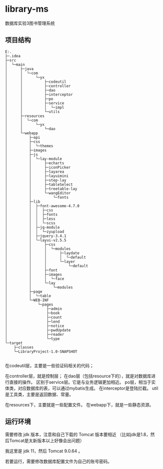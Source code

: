 # library-ms

数据库实验3图书管理系统

## 项目结构
```
E:.
├─.idea
├─src
│  └─main
│      ├─java
│      │  └─com
│      │      └─yx
│      │          ├─codeutil
│      │          ├─controller
│      │          ├─dao
│      │          ├─interceptor
│      │          ├─po
│      │          ├─service
│      │          │  └─impl
│      │          └─utils
│      ├─resources
│      │  └─com
│      │      └─yx
│      │          └─dao
│      └─webapp
│          ├─api
│          ├─css
│          │  └─themes
│          ├─images
│          ├─js
│          │  └─lay-module
│          │      ├─echarts
│          │      ├─iconPicker
│          │      ├─layarea
│          │      ├─layuimini
│          │      ├─step-lay
│          │      ├─tableSelect
│          │      ├─treetable-lay
│          │      └─wangEditor
│          │          └─fonts
│          ├─lib
│          │  ├─font-awesome-4.7.0
│          │  │  ├─css
│          │  │  ├─fonts
│          │  │  ├─less
│          │  │  └─scss
│          │  ├─jq-module
│          │  │  └─zyupload
│          │  ├─jquery-3.4.1
│          │  └─layui-v2.5.5
│          │      ├─css
│          │      │  └─modules
│          │      │      ├─laydate
│          │      │      │  └─default
│          │      │      └─layer
│          │      │          └─default
│          │      ├─font
│          │      ├─images
│          │      │  └─face
│          │      └─lay
│          │          └─modules
│          ├─page
│          │  └─table
│          └─WEB-INF
│              └─pages
│                  ├─admin
│                  ├─book
│                  ├─count
│                  ├─lend
│                  ├─notice
│                  ├─pwdUpdate
│                  ├─reader
│                  └─type
└─target
    ├─classes
    └─LibraryProject-1.0-SNAPSHOT


```

在codeutil层，主要是一些验证码相关的代码；

在controller层，就是控制层；
在dao层（包括resource下的），就是对数据库进行直接的操作。
区别于service层。它是与业务逻辑更加相近。
po层，相当于实体类，对应数据库的表，可以通过mybatis生成。
在interceptor是登陆拦截。
util是工具类，主要是返回数据、常量。

在resources下，主要就是一些配置文件。
在webapp下，就是一些静态资源。


## 运行环境

需要修改 jdk 版本，注意和自己下载的 Tomcat 版本要相近
（比如jdk是1.8，然后Tomcat是太新版本以上好像会出问题）

我这里是 jdk 11，然后 Tomcat 9.0.64 。

若要运行，需要修改数据库配置文件为自己的账号密码。
